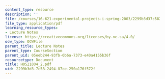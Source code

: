 ```yaml
---
content_type: resource
description: ''
file: /courses/16-621-experimental-projects-i-spring-2003/2299b3d37c58249487ce250a176f572f_HOS21004_2.pdf
file_type: application/pdf
learning_resource_types:
- Lecture Notes
license: https://creativecommons.org/licenses/by-nc-sa/4.0/
ocw_type: OCWFile
parent_title: Lecture Notes
parent_type: CourseSection
parent_uid: 05eeb244-93fb-0b6a-7373-e40a4155b36f
resourcetype: Document
title: HOS21004_2.pdf
uid: 2299b3d3-7c58-2494-87ce-250a176f572f
---
```

